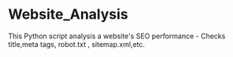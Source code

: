 # Website_Analysis
This Python script analysis a website's SEO performance - Checks title,meta tags, robot.txt , sitemap.xml,etc.
